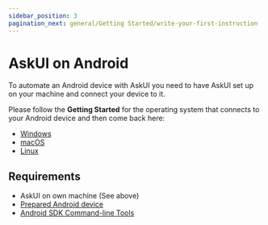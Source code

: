 ```yaml
---
sidebar_position: 3
pagination_next: general/Getting Started/write-your-first-instruction
---
```


# AskUI on Android

To automate an Android device with AskUI you need to have AskUI set up on your machine and connect your device to it.

Please follow the __Getting Started__ for the operating system that connects to your Android device and then come back here:

* [Windows](getting-started.md)
* [macOS](getting-started-macos.md)
* [Linux](getting-started-linux.md)

## Requirements

- AskUI on own machine (See above)
- [Prepared Android device](../04-Executing%20Automations/mobile-automation.md#set-up-a-real-android-device)
- [Android SDK Command-line Tools](../04-Executing%20Automations/mobile-automation.md#install-android-sdk-command-line-tools)
